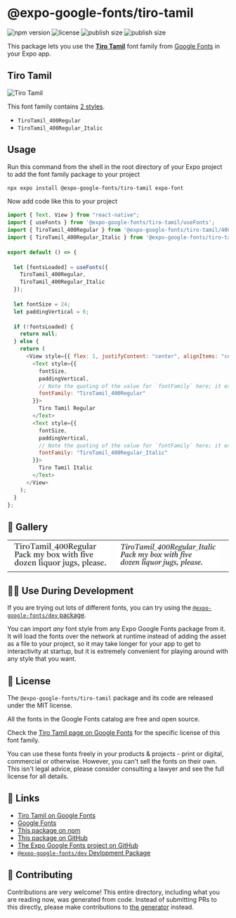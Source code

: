 # @expo-google-fonts/tiro-tamil

![npm version](https://flat.badgen.net/npm/v/@expo-google-fonts/tiro-tamil)
![license](https://flat.badgen.net/github/license/expo/google-fonts)
![publish size](https://flat.badgen.net/packagephobia/install/@expo-google-fonts/tiro-tamil)
![publish size](https://flat.badgen.net/packagephobia/publish/@expo-google-fonts/tiro-tamil)

This package lets you use the [**Tiro Tamil**](https://fonts.google.com/specimen/Tiro+Tamil) font family from [Google Fonts](https://fonts.google.com/) in your Expo app.

## Tiro Tamil

![Tiro Tamil](./font-family.png)

This font family contains [2 styles](#-gallery).

- `TiroTamil_400Regular`
- `TiroTamil_400Regular_Italic`

## Usage

Run this command from the shell in the root directory of your Expo project to add the font family package to your project

```sh
npx expo install @expo-google-fonts/tiro-tamil expo-font
```

Now add code like this to your project

```js
import { Text, View } from "react-native";
import { useFonts } from '@expo-google-fonts/tiro-tamil/useFonts';
import { TiroTamil_400Regular } from '@expo-google-fonts/tiro-tamil/400Regular';
import { TiroTamil_400Regular_Italic } from '@expo-google-fonts/tiro-tamil/400Regular_Italic';

export default () => {

  let [fontsLoaded] = useFonts({
    TiroTamil_400Regular, 
    TiroTamil_400Regular_Italic
  });

  let fontSize = 24;
  let paddingVertical = 6;

  if (!fontsLoaded) {
    return null;
  } else {
    return (
      <View style={{ flex: 1, justifyContent: "center", alignItems: "center" }}>
        <Text style={{
          fontSize,
          paddingVertical,
          // Note the quoting of the value for `fontFamily` here; it expects a string!
          fontFamily: "TiroTamil_400Regular"
        }}>
          Tiro Tamil Regular
        </Text>
        <Text style={{
          fontSize,
          paddingVertical,
          // Note the quoting of the value for `fontFamily` here; it expects a string!
          fontFamily: "TiroTamil_400Regular_Italic"
        }}>
          Tiro Tamil Italic
        </Text>
      </View>
    );
  }
};
```

## 🔡 Gallery


||||
|-|-|-|
|![TiroTamil_400Regular](./400Regular/TiroTamil_400Regular.ttf.png)|![TiroTamil_400Regular_Italic](./400Regular_Italic/TiroTamil_400Regular_Italic.ttf.png)|||


## 👩‍💻 Use During Development

If you are trying out lots of different fonts, you can try using the [`@expo-google-fonts/dev` package](https://github.com/expo/google-fonts/tree/master/font-packages/dev#readme).

You can import _any_ font style from any Expo Google Fonts package from it. It will load the fonts over the network at runtime instead of adding the asset as a file to your project, so it may take longer for your app to get to interactivity at startup, but it is extremely convenient for playing around with any style that you want.


## 📖 License

The `@expo-google-fonts/tiro-tamil` package and its code are released under the MIT license.

All the fonts in the Google Fonts catalog are free and open source.

Check the [Tiro Tamil page on Google Fonts](https://fonts.google.com/specimen/Tiro+Tamil) for the specific license of this font family.

You can use these fonts freely in your products & projects - print or digital, commercial or otherwise. However, you can't sell the fonts on their own. This isn't legal advice, please consider consulting a lawyer and see the full license for all details.

## 🔗 Links

- [Tiro Tamil on Google Fonts](https://fonts.google.com/specimen/Tiro+Tamil)
- [Google Fonts](https://fonts.google.com/)
- [This package on npm](https://www.npmjs.com/package/@expo-google-fonts/tiro-tamil)
- [This package on GitHub](https://github.com/expo/google-fonts/tree/master/font-packages/tiro-tamil)
- [The Expo Google Fonts project on GitHub](https://github.com/expo/google-fonts)
- [`@expo-google-fonts/dev` Devlopment Package](https://github.com/expo/google-fonts/tree/master/font-packages/dev)

## 🤝 Contributing

Contributions are very welcome! This entire directory, including what you are reading now, was generated from code. Instead of submitting PRs to this directly, please make contributions to [the generator](https://github.com/expo/google-fonts/tree/master/packages/generator) instead.
